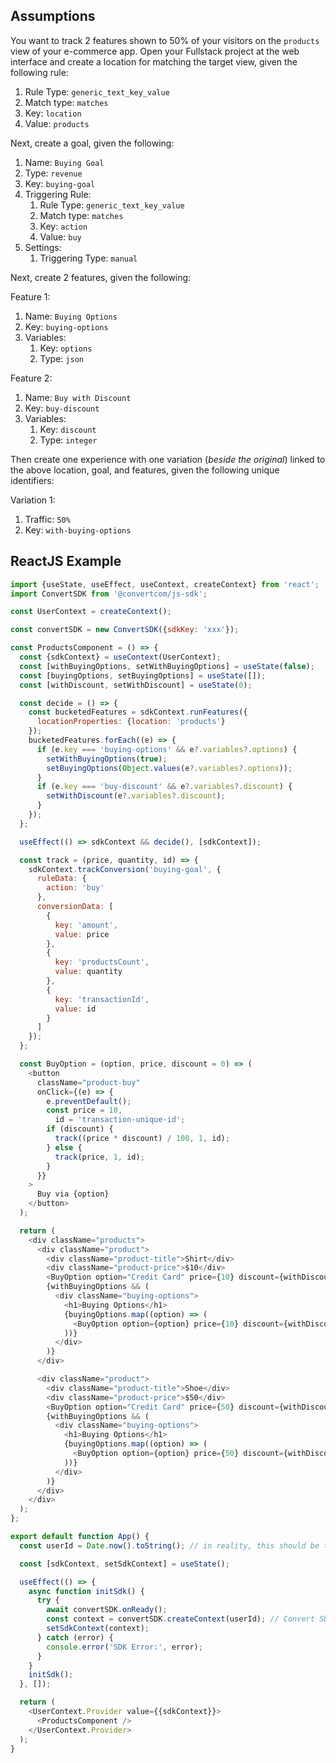 ## Assumptions

You want to track 2 features shown to 50% of your visitors on the `products` view of your e-commerce app.
Open your Fullstack project at the web interface and create a location for matching the target view, given the following rule:

1. Rule Type: `generic_text_key_value`
2. Match type: `matches`
3. Key: `location`
4. Value: `products`

Next, create a goal, given the following:

1. Name: `Buying Goal`
2. Type: `revenue`
3. Key: `buying-goal`
4. Triggering Rule:
   1. Rule Type: `generic_text_key_value`
   2. Match type: `matches`
   3. Key: `action`
   4. Value: `buy`
5. Settings:
   1. Triggering Type: `manual`

Next, create 2 features, given the following:

Feature 1:

1. Name: `Buying Options`
2. Key: `buying-options`
3. Variables:
   1. Key: `options`
   2. Type: `json`

Feature 2:

1. Name: `Buy with Discount`
2. Key: `buy-discount`
3. Variables:
   1. Key: `discount`
   2. Type: `integer`

Then create one experience with one variation (_beside the original_) linked to the above location, goal, and features, given the following unique identifiers:

Variation 1:

1. Traffic: `50%`
2. Key: `with-buying-options`

## ReactJS Example

```javascript
import {useState, useEffect, useContext, createContext} from 'react';
import ConvertSDK from '@convertcom/js-sdk';

const UserContext = createContext();

const convertSDK = new ConvertSDK({sdkKey: 'xxx'});

const ProductsComponent = () => {
  const {sdkContext} = useContext(UserContext);
  const [withBuyingOptions, setWithBuyingOptions] = useState(false);
  const [buyingOptions, setBuyingOptions] = useState([]);
  const [withDiscount, setWithDiscount] = useState(0);

  const decide = () => {
    const bucketedFeatures = sdkContext.runFeatures({
      locationProperties: {location: 'products'}
    });
    bucketedFeatures.forEach((e) => {
      if (e.key === 'buying-options' && e?.variables?.options) {
        setWithBuyingOptions(true);
        setBuyingOptions(Object.values(e?.variables?.options));
      }
      if (e.key === 'buy-discount' && e?.variables?.discount) {
        setWithDiscount(e?.variables?.discount);
      }
    });
  };

  useEffect(() => sdkContext && decide(), [sdkContext]);

  const track = (price, quantity, id) => {
    sdkContext.trackConversion('buying-goal', {
      ruleData: {
        action: 'buy'
      },
      conversionData: [
        {
          key: 'amount',
          value: price
        },
        {
          key: 'productsCount',
          value: quantity
        },
        {
          key: 'transactionId',
          value: id
        }
      ]
    });
  };

  const BuyOption = (option, price, discount = 0) => (
    <button
      className="product-buy"
      onClick={(e) => {
        e.preventDefault();
        const price = 10,
          id = 'transaction-unique-id';
        if (discount) {
          track((price * discount) / 100, 1, id);
        } else {
          track(price, 1, id);
        }
      }}
    >
      Buy via {option}
    </button>
  );

  return (
    <div className="products">
      <div className="product">
        <div className="product-title">Shirt</div>
        <div className="product-price">$10</div>
        <BuyOption option="Credit Card" price={10} discount={withDiscount} />
        {withBuyingOptions && (
          <div className="buying-options">
            <h1>Buying Options</h1>
            {buyingOptions.map((option) => (
              <BuyOption option={option} price={10} discount={withDiscount} />
            ))}
          </div>
        )}
      </div>

      <div className="product">
        <div className="product-title">Shoe</div>
        <div className="product-price">$50</div>
        <BuyOption option="Credit Card" price={50} discount={withDiscount} />
        {withBuyingOptions && (
          <div className="buying-options">
            <h1>Buying Options</h1>
            {buyingOptions.map((option) => (
              <BuyOption option={option} price={50} discount={withDiscount} />
            ))}
          </div>
        )}
      </div>
    </div>
  );
};

export default function App() {
  const userId = Date.now().toString(); // in reality, this should be the visitor ID. Fur example: email, username, GUID, .. etc.

  const [sdkContext, setSdkContext] = useState();

  useEffect(() => {
    async function initSdk() {
      try {
        await convertSDK.onReady();
        const context = convertSDK.createContext(userId); // Convert SDK context needs to be created only once, hence the use of React Context below.
        setSdkContext(context);
      } catch (error) {
        console.error('SDK Error:', error);
      }
    }
    initSdk();
  }, []);

  return (
    <UserContext.Provider value={{sdkContext}}>
      <ProductsComponent />
    </UserContext.Provider>
  );
}
```
